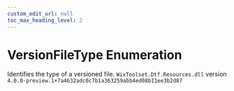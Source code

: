 ```yaml
---
custom_edit_url: null
toc_max_heading_level: 2
---
```

# VersionFileType Enumeration
Identifies the type of a versioned file.
`WixToolset.Dtf.Resources.dll` version `4.0.0-preview.1+7a4632adc0c7b1a363259abb4ed08b11ee3b2d87`
